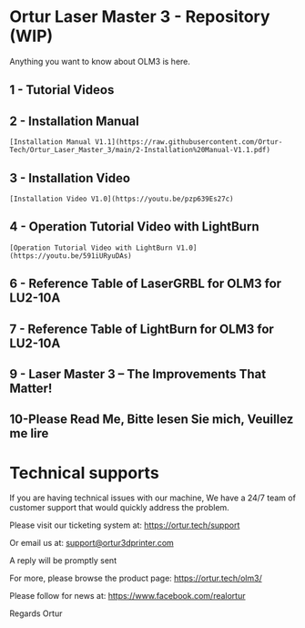 # Ortur Laser Master 3 - Repository (WIP)
  Anything you want to know about OLM3 is here.

## 1 - Tutorial Videos


## 2 - Installation Manual
	[Installation Manual V1.1](https://raw.githubusercontent.com/Ortur-Tech/Ortur_Laser_Master_3/main/2-Installation%20Manual-V1.1.pdf)

## 3 - Installation Video
    [Installation Video V1.0](https://youtu.be/pzp639Es27c)
    
## 4 - Operation Tutorial Video with LightBurn
    [Operation Tutorial Video with LightBurn V1.0](https://youtu.be/591iURyuDAs)

## 6 - Reference Table of LaserGRBL for OLM3 for LU2-10A
    

## 7 - Reference Table of LightBurn for OLM3 for LU2-10A
## 9 - Laser Master 3 – The Improvements That Matter!
## 10-Please Read Me, Bitte lesen Sie mich, Veuillez me lire


# Technical supports
If you are having technical issues with our machine,
We have a 24/7 team of customer support that would quickly address the problem. 

Please visit our ticketing system at:
https://ortur.tech/support 

Or email us at:
support@ortur3dprinter.com

A reply will be promptly sent

For more, please browse the product page: 
https://ortur.tech/olm3/

Please follow for news at:
https://www.facebook.com/realortur

Regards
Ortur

